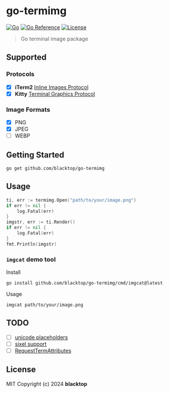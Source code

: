 # go-termimg

[![Go](https://github.com/blacktop/go-termimg/actions/workflows/go.yml/badge.svg)](https://github.com/blacktop/go-termimg/actions/workflows/go.yml) [![Go Reference](https://pkg.go.dev/badge/github.com/blacktop/go-termimg.svg)](https://pkg.go.dev/github.com/blacktop/go-termimg) [![License](http://img.shields.io/:license-mit-blue.svg)](http://doge.mit-license.org)

> Go terminal image package

## Supported

### Protocols

- [x] **iTerm2** [Inline Images Protocol](https://iterm2.com/documentation-images.html)
- [x] **Kitty** [Terminal Graphics Protocol](https://sw.kovidgoyal.net/kitty/graphics-protocol/)

### Image Formats

- [x] PNG
- [x] JPEG
- [ ] WEBP

## Getting Started

```
go get github.com/blacktop/go-termimg
```

## Usage

```go
ti, err := termimg.Open("path/to/your/image.png")
if err != nil {
    log.Fatal(err)
}
imgstr, err := ti.Render()
if err != nil {
    log.Fatal(err)
}
fmt.Println(imgstr)
```

### `imgcat` demo tool

Install

```
go install github.com/blacktop/go-termimg/cmd/imgcat@latest
```

Usage

```
imgcat path/to/your/image.png
```

## TODO

- [ ] [unicode placeholders](https://github.com/benjajaja/ratatui-image/blob/afbdd4e79251ef0709e4a2d9281b3ac6eb73291a/src/protocol/kitty.rs#L183C8-L183C19)
- [ ] [sixel support](https://github.com/BourgeoisBear/rasterm/blob/main/sixel.go)
- [ ] [RequestTermAttributes](https://github.com/BourgeoisBear/rasterm/blob/89c5ed90c4401bb687adb4a2cc0a41dacc4c5475/term_misc.go#L163C6-L163C27)

## License

MIT Copyright (c) 2024 **blacktop**